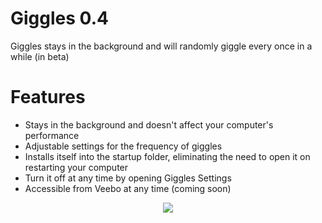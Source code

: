 # Giggles 0.4
Giggles stays in the background and will randomly giggle every once in a while (in beta)

# Features
- Stays in the background and doesn't affect your computer's performance
- Adjustable settings for the frequency of giggles
- Installs itself into the startup folder, eliminating the need to open it on restarting your computer
- Turn it off at any time by opening Giggles Settings
- Accessible from Veebo at any time (coming soon)

<div align="center">
  
<img src="https://ipooglecodes.weebly.com/uploads/9/7/6/2/97620300/gigglestext.png"><br><br>

</div>
